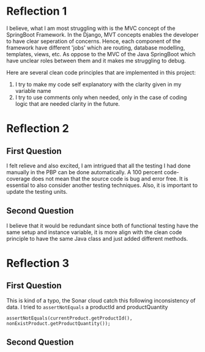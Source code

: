 # Reflection 1
I believe, what I am most struggling with is the MVC concept of the SpringBoot Framework. In the Django, MVT concepts enables the developer to have clear seperation of concerns. Hence, each component of the framework have different 'jobs' which are routing, database modelling, templates, views, etc. As oppose to the MVC of the Java SpringBoot which have unclear roles between them and it makes me struggling to debug. 

Here are several clean code principles that are implemented in this project: 
1. I try to make my code self explanatory with the clarity given in my variable name 
2. I try to use comments only when needed, only in the case of coding logic that are needed clarity in the future. 


# Reflection 2
## First Question
I felt relieve and also excited, I am intrigued that all the testing I had done manually in the PBP can be done automatically. A 100 percent code-coverage does not mean that the source code is bug and error free. It is essential to also consider another testing techniques. Also, it is important to update the testing units. 

## Second Question 
I believe that it would be redundant since both of functional testing have the same setup and instance variable, it is more align with the clean code principle to have the same Java class and just added different methods. 

# Reflection 3 
## First Question
This is kind of a typo, the Sonar cloud catch this following inconsistency of data. I tried to `assertNotEquals` a productId and productQuantity

`assertNotEquals(currentProduct.getProductId(),
nonExistProduct.getProductQuantity());`
## Second Question 